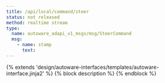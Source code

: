 ```yaml
---
title: /api/local/command/steer
status: not released
method: realtime stream
type:
  name: autoware_adapi_v1_msgs/msg/SteerCommand
  msg:
    - name: stamp
      text:
---
```


{% extends 'design/autoware-interfaces/templates/autoware-interface.jinja2' %}
{% block description %}
{% endblock %}
